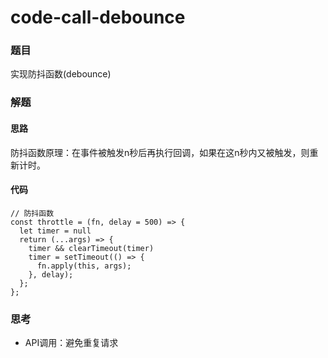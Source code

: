 # code-call-debounce

### 题目

实现防抖函数(debounce)



### 解题

#### 思路

防抖函数原理：在事件被触发n秒后再执行回调，如果在这n秒内又被触发，则重新计时。

#### 代码

```
// 防抖函数
const throttle = (fn, delay = 500) => {
  let timer = null
  return (...args) => {
    timer && clearTimeout(timer)
    timer = setTimeout(() => {
      fn.apply(this, args);
    }, delay);
  };
};
```



### 思考

- API调用：避免重复请求

